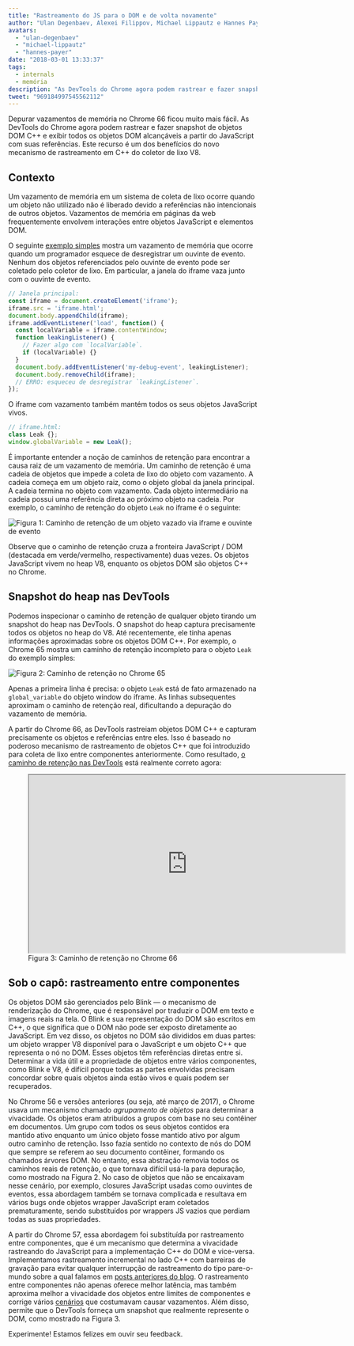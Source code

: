 ```yaml
---
title: "Rastreamento do JS para o DOM e de volta novamente"
author: "Ulan Degenbaev, Alexei Filippov, Michael Lippautz e Hannes Payer — a sociedade do DOM"
avatars: 
  - "ulan-degenbaev"
  - "michael-lippautz"
  - "hannes-payer"
date: "2018-03-01 13:33:37"
tags: 
  - internals
  - memória
description: "As DevTools do Chrome agora podem rastrear e fazer snapshot de objetos DOM C++ e exibir todos os objetos DOM alcançáveis a partir do JavaScript com suas referências."
tweet: "969184997545562112"
---
```

Depurar vazamentos de memória no Chrome 66 ficou muito mais fácil. As DevTools do Chrome agora podem rastrear e fazer snapshot de objetos DOM C++ e exibir todos os objetos DOM alcançáveis a partir do JavaScript com suas referências. Este recurso é um dos benefícios do novo mecanismo de rastreamento em C++ do coletor de lixo V8.

<!--truncate-->
## Contexto

Um vazamento de memória em um sistema de coleta de lixo ocorre quando um objeto não utilizado não é liberado devido a referências não intencionais de outros objetos. Vazamentos de memória em páginas da web frequentemente envolvem interações entre objetos JavaScript e elementos DOM.

O seguinte [exemplo simples](https://ulan.github.io/misc/leak.html) mostra um vazamento de memória que ocorre quando um programador esquece de desregistrar um ouvinte de evento. Nenhum dos objetos referenciados pelo ouvinte de evento pode ser coletado pelo coletor de lixo. Em particular, a janela do iframe vaza junto com o ouvinte de evento.

```js
// Janela principal:
const iframe = document.createElement('iframe');
iframe.src = 'iframe.html';
document.body.appendChild(iframe);
iframe.addEventListener('load', function() {
  const localVariable = iframe.contentWindow;
  function leakingListener() {
    // Fazer algo com `localVariable`.
    if (localVariable) {}
  }
  document.body.addEventListener('my-debug-event', leakingListener);
  document.body.removeChild(iframe);
  // ERRO: esqueceu de desregistrar `leakingListener`.
});
```

O iframe com vazamento também mantém todos os seus objetos JavaScript vivos.

```js
// iframe.html:
class Leak {};
window.globalVariable = new Leak();
```

É importante entender a noção de caminhos de retenção para encontrar a causa raiz de um vazamento de memória. Um caminho de retenção é uma cadeia de objetos que impede a coleta de lixo do objeto com vazamento. A cadeia começa em um objeto raiz, como o objeto global da janela principal. A cadeia termina no objeto com vazamento. Cada objeto intermediário na cadeia possui uma referência direta ao próximo objeto na cadeia. Por exemplo, o caminho de retenção do objeto `Leak` no iframe é o seguinte:

![Figura 1: Caminho de retenção de um objeto vazado via `iframe` e ouvinte de evento](/_img/tracing-js-dom/retaining-path.svg)

Observe que o caminho de retenção cruza a fronteira JavaScript / DOM (destacada em verde/vermelho, respectivamente) duas vezes. Os objetos JavaScript vivem no heap V8, enquanto os objetos DOM são objetos C++ no Chrome.

## Snapshot do heap nas DevTools

Podemos inspecionar o caminho de retenção de qualquer objeto tirando um snapshot do heap nas DevTools. O snapshot do heap captura precisamente todos os objetos no heap do V8. Até recentemente, ele tinha apenas informações aproximadas sobre os objetos DOM C++. Por exemplo, o Chrome 65 mostra um caminho de retenção incompleto para o objeto `Leak` do exemplo simples:

![Figura 2: Caminho de retenção no Chrome 65](/_img/tracing-js-dom/chrome-65.png)

Apenas a primeira linha é precisa: o objeto `Leak` está de fato armazenado na `global_variable` do objeto window do iframe. As linhas subsequentes aproximam o caminho de retenção real, dificultando a depuração do vazamento de memória.

A partir do Chrome 66, as DevTools rastreiam objetos DOM C++ e capturam precisamente os objetos e referências entre eles. Isso é baseado no poderoso mecanismo de rastreamento de objetos C++ que foi introduzido para coleta de lixo entre componentes anteriormente. Como resultado, [o caminho de retenção nas DevTools](https://www.youtube.com/watch?v=ixadA7DFCx8) está realmente correto agora:

<figure>
  <div class="video video-16:9">
    <iframe src="https://www.youtube.com/embed/ixadA7DFCx8" width="640" height="360" loading="lazy"></iframe>
  </div>
  <figcaption>Figura 3: Caminho de retenção no Chrome 66</figcaption>
</figure>

## Sob o capô: rastreamento entre componentes

Os objetos DOM são gerenciados pelo Blink — o mecanismo de renderização do Chrome, que é responsável por traduzir o DOM em texto e imagens reais na tela. O Blink e sua representação do DOM são escritos em C++, o que significa que o DOM não pode ser exposto diretamente ao JavaScript. Em vez disso, os objetos no DOM são divididos em duas partes: um objeto wrapper V8 disponível para o JavaScript e um objeto C++ que representa o nó no DOM. Esses objetos têm referências diretas entre si. Determinar a vida útil e a propriedade de objetos entre vários componentes, como Blink e V8, é difícil porque todas as partes envolvidas precisam concordar sobre quais objetos ainda estão vivos e quais podem ser recuperados.

No Chrome 56 e versões anteriores (ou seja, até março de 2017), o Chrome usava um mecanismo chamado _agrupamento de objetos_ para determinar a vivacidade. Os objetos eram atribuídos a grupos com base no seu contêiner em documentos. Um grupo com todos os seus objetos contidos era mantido ativo enquanto um único objeto fosse mantido ativo por algum outro caminho de retenção. Isso fazia sentido no contexto de nós do DOM que sempre se referem ao seu documento contêiner, formando os chamados árvores DOM. No entanto, essa abstração removia todos os caminhos reais de retenção, o que tornava difícil usá-la para depuração, como mostrado na Figura 2. No caso de objetos que não se encaixavam nesse cenário, por exemplo, closures JavaScript usadas como ouvintes de eventos, essa abordagem também se tornava complicada e resultava em vários bugs onde objetos wrapper JavaScript eram coletados prematuramente, sendo substituídos por wrappers JS vazios que perdiam todas as suas propriedades.

A partir do Chrome 57, essa abordagem foi substituída por rastreamento entre componentes, que é um mecanismo que determina a vivacidade rastreando do JavaScript para a implementação C++ do DOM e vice-versa. Implementamos rastreamento incremental no lado C++ com barreiras de gravação para evitar qualquer interrupção de rastreamento do tipo pare-o-mundo sobre a qual falamos em [posts anteriores do blog](/blog/orinoco-parallel-scavenger). O rastreamento entre componentes não apenas oferece melhor latência, mas também aproxima melhor a vivacidade dos objetos entre limites de componentes e corrige vários [cenários](https://bugs.chromium.org/p/chromium/issues/detail?id=501866) que costumavam causar vazamentos. Além disso, permite que o DevTools forneça um snapshot que realmente represente o DOM, como mostrado na Figura 3.

Experimente! Estamos felizes em ouvir seu feedback.
